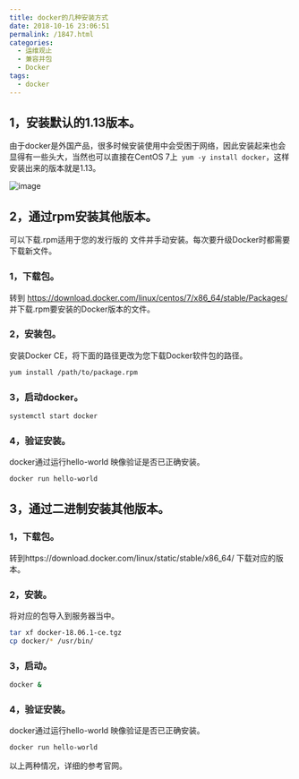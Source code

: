 ```yaml
---
title: docker的几种安装方式
date: 2018-10-16 23:06:51
permalink: /1847.html
categories:
  - 运维观止
  - 兼容并包
  - Docker
tags:
  - docker
---
```


## 1，安装默认的1.13版本。

由于docker是外国产品，很多时候安装使用中会受困于网络，因此安装起来也会显得有一些头大，当然也可以直接在CentOS 7上` yum -y install docker`，这样安装出来的版本就是1.13。

![image](https://tva1.sinaimg.cn/large/008k1Yt0ly1grzhw846xhj30m80xc1ky.jpg)

## 2，通过rpm安装其他版本。

可以下载.rpm适用于您的发行版的 文件并手动安装。每次要升级Docker时都需要下载新文件。

### 1，下载包。

转到 https://download.docker.com/linux/centos/7/x86_64/stable/Packages/ 并下载.rpm要安装的Docker版本的文件。

### 2，安装包。

安装Docker CE，将下面的路径更改为您下载Docker软件包的路径。

```sh
yum install /path/to/package.rpm
```

### 3，启动docker。

```sh
systemctl start docker
```

### 4，验证安装。

docker通过运行hello-world 映像验证是否已正确安装。

```sh
docker run hello-world
```

## 3，通过二进制安装其他版本。

### 1，下载包。

转到https://download.docker.com/linux/static/stable/x86_64/ 下载对应的版本。

### 2，安装。

将对应的包导入到服务器当中。

```sh
tar xf docker-18.06.1-ce.tgz
cp docker/* /usr/bin/
```

### 3，启动。

```sh
docker &
```

### 4，验证安装。

docker通过运行hello-world 映像验证是否已正确安装。

```sh
docker run hello-world
```

以上两种情况，详细的参考官网。
